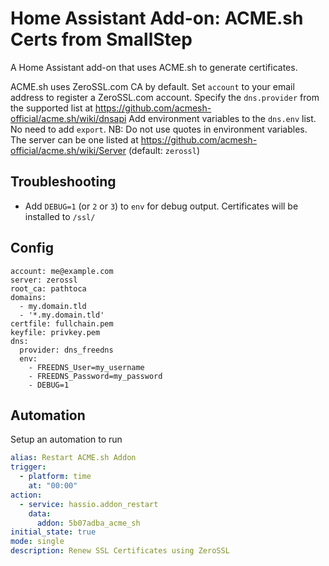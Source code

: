 # Home Assistant Add-on: ACME.sh Certs from SmallStep

A Home Assistant add-on that uses ACME.sh to generate certificates.

ACME.sh uses ZeroSSL.com CA by default.  Set `account` to your email address to register a ZeroSSL.com account.
Specify the `dns.provider` from the supported list at https://github.com/acmesh-official/acme.sh/wiki/dnsapi
Add environment variables to the `dns.env` list.  No need to add `export`.  NB: Do not use quotes in environment variables.
The server can be one listed at https://github.com/acmesh-official/acme.sh/wiki/Server (default: `zerossl`)

## Troubleshooting
- Add `DEBUG=1` (or `2` or `3`) to `env` for debug output. 
Certificates will be installed to `/ssl/`



## Config
```
account: me@example.com
server: zerossl
root_ca: pathtoca
domains:
  - my.domain.tld
  - '*.my.domain.tld'
certfile: fullchain.pem
keyfile: privkey.pem
dns:
  provider: dns_freedns
  env: 
    - FREEDNS_User=my_username
    - FREEDNS_Password=my_password
    - DEBUG=1
```
## Automation 
Setup an automation to run 
```yaml
alias: Restart ACME.sh Addon
trigger:
  - platform: time
    at: "00:00"
action:
  - service: hassio.addon_restart
    data:
      addon: 5b07adba_acme_sh
initial_state: true
mode: single
description: Renew SSL Certificates using ZeroSSL
```
